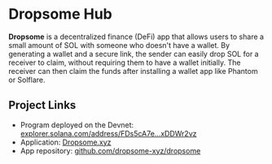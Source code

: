 # Dropsome Hub 

**Dropsome** is a decentralized finance (DeFi) app that allows users to share a small amount of SOL with someone who doesn't have a wallet. By generating a wallet and a secure link, the sender can easily drop SOL for a receiver to claim, without requiring them to have a wallet initially. The receiver can then claim the funds after installing a wallet app like Phantom or Solflare.

## Project Links
- Program deployed on the Devnet: [explorer.solana.com/address/FDs5cA7e...xDDWr2vz](https://explorer.solana.com/address/FDs5cA7ecjQcUvfmaAE2xhhTQ4HJm8BuSdaKxDDWr2vz?cluster=devnet)
- Application: [Dropsome.xyz](https://dropsome.xyz)
- App repository: [github.com/dropsome-xyz/dropsome](https://github.com/dropsome-xyz/dropsome)